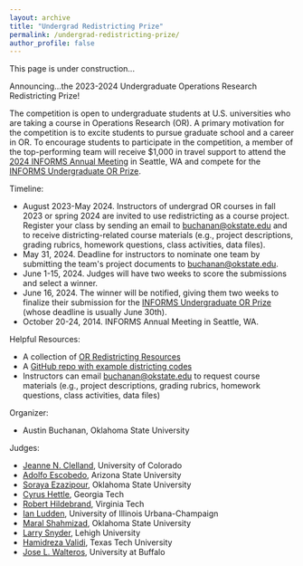 ```yaml
---
layout: archive
title: "Undergrad Redistricting Prize"
permalink: /undergrad-redistricting-prize/
author_profile: false
---
```


This page is under construction...

Announcing...the 2023-2024 Undergraduate Operations Research Redistricting Prize!

The competition is open to undergraduate students at U.S. universities who are taking a course in Operations Research (OR). A primary motivation for the competition is to excite students to pursue graduate school and a career in OR. To encourage students to participate in the competition, a member of the top-performing team will receive $1,000 in travel support to attend the [2024 INFORMS Annual Meeting](https://www.informs.org/Meetings-Conferences/INFORMS-Conference-Calendar/2024-INFORMS-Annual-Meeting) in Seattle, WA and compete for the [INFORMS Undergraduate OR Prize](https://www.informs.org/Recognizing-Excellence/INFORMS-Prizes/Undergraduate-Operations-Research-Prize). 

Timeline:
- August 2023-May 2024. Instructors of undergrad OR courses in fall 2023 or spring 2024 are invited to use redistricting as a course project. Register your class by sending an email to buchanan@okstate.edu and to receive districting-related course materials (e.g., project descriptions, grading rubrics, homework questions, class activities, data files). 
- May 31, 2024. Deadline for instructors to nominate one team by submitting the team's project documents to buchanan@okstate.edu.
- June 1-15, 2024. Judges will have two weeks to score the submissions and select a winner.
- June 16, 2024. The winner will be notified, giving them two weeks to finalize their submission for the [INFORMS Undergraduate OR Prize](https://www.informs.org/Recognizing-Excellence/INFORMS-Prizes/Undergraduate-Operations-Research-Prize) (whose deadline is usually June 30th).
- October 20-24, 2014. INFORMS Annual Meeting in Seattle, WA.

Helpful Resources:
- A collection of [OR Redistricting Resources](https://austinlbuchanan.github.io/OR-redistricting-resources/)
- A [GitHub repo with example districting codes](https://github.com/AustinLBuchanan/Districting-Examples-2020)
- Instructors can email buchanan@okstate.edu to request course materials (e.g., project descriptions, grading rubrics, homework questions, class activities, data files)

Organizer:
 - Austin Buchanan, Oklahoma State University

Judges:
 - [Jeanne N. Clelland](https://math.colorado.edu/~jnc/), University of Colorado
 - [Adolfo Escobedo](https://scai.engineering.asu.edu/faculty/adolfo-escobedo/), Arizona State University
 - [Soraya Ezazipour](https://sorayaezazipour.github.io/), Oklahoma State University
 - [Cyrus Hettle](https://sites.gatech.edu/cyrushettle/), Georgia Tech
 - [Robert Hildebrand](https://sites.google.com/site/robertdhildebrand/), Virginia Tech
 - [Ian Ludden](https://ian-ludden.github.io/), University of Illinois Urbana-Champaign
 - [Maral Shahmizad](https://maralshahmizad.github.io/MaralShahmizad/), Oklahoma State University
 - [Larry Snyder](https://coral.ise.lehigh.edu/larry/), Lehigh University
 - [Hamidreza Validi](https://sites.google.com/site/hamidrezavalidi2/home), Texas Tech University
 - [Jose L. Walteros](https://www.researchgamma.com/group_current.html), University at Buffalo
 
